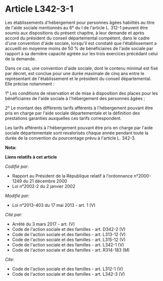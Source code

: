 # Article L342-3-1

Les établissements d'hébergement pour personnes âgées habilités au titre de l'aide sociale mentionnés au 6° du I de l'article
L. 312-1 peuvent être soumis aux dispositions du présent chapitre, à leur demande et après accord du président du conseil
départemental compétent, dans le cadre d'une convention d'aide sociale, lorsqu'il est constaté que l'établissement a
accueilli en moyenne moins de 50 % de bénéficiaires de l'aide sociale par rapport à sa dernière capacité agréée sur les trois
exercices précédant celui de la demande. 

Dans ce cas, une convention d'aide sociale, dont le contenu minimal est fixé par décret, est conclue pour une durée maximale
de cinq ans entre le représentant de l'établissement et le président du conseil départemental. Elle précise notamment : 

1° Les conditions de réservation et de mise à disposition des places pour les bénéficiaires de l'aide sociale à l'hébergement
des personnes âgées ; 

2° Le montant des différents tarifs afférents à l'hébergement pouvant être pris en charge par l'aide sociale départementale
et la définition des prestations garanties auxquelles ces tarifs correspondent. 

Les tarifs afférents à l'hébergement pouvant être pris en charge par l'aide sociale départementale sont revalorisés chaque
année pendant toute la durée de la convention du pourcentage prévu à l'article L. 342-3.

**Nota:**



**Liens relatifs à cet article**

_Codifié par_:

  - Rapport au Président de la République relatif à l'ordonnance n°2000-1249 du 21 décembre 2000
  - Loi n°2002-2 du 2 janvier 2002

_Modifié par_:

  - Loi n°2013-403 du 17 mai 2013 - art. 1 (V)

_Cité par_:

  - Arrêté du 3 mars 2017 - art. (V)
  - Code de l'action sociale et des familles - art. D342-2 (V)
  - Code de l'action sociale et des familles - art. L313-12 (V)
  - Code de l'action sociale et des familles - art. L315-12 (V)
  - Code de l'action sociale et des familles - art. L342-1 (V)
  - Code de l'action sociale et des familles - art. R314-183 (M)

_Cite_:

  - Code de l'action sociale et des familles - art. L312-1 (V)
  - Code de l'action sociale et des familles - art. L342-3 (V)
